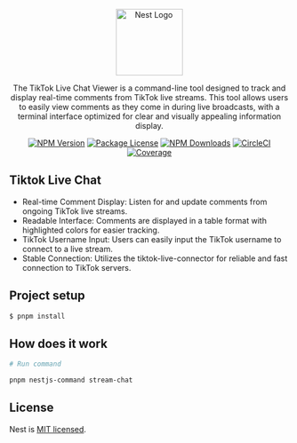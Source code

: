 <p align="center">
  <a href="http://nestjs.com/" target="blank"><img src="https://static.wikia.nocookie.net/tiktok/images/e/eb/TikTok_Logo.png" width="120" alt="Nest Logo" /></a>
</p>

[circleci-image]: https://img.shields.io/circleci/build/github/nestjs/nest/master?token=abc123def456
[circleci-url]: https://circleci.com/gh/nestjs/nest

  <p align="center">The TikTok Live Chat Viewer is a command-line tool designed to track and display real-time comments from TikTok live streams. This tool allows users to easily view comments as they come in during live broadcasts, with a terminal interface optimized for clear and visually appealing information display.</p>
    <p align="center">
<a href="#" target="_blank"><img src="https://img.shields.io/npm/v/@nestjs/core.svg" alt="NPM Version" /></a>
<a href="#" target="_blank"><img src="https://img.shields.io/npm/l/@nestjs/core.svg" alt="Package License" /></a>
<a href="#" target="_blank"><img src="https://img.shields.io/npm/dm/@nestjs/common.svg" alt="NPM Downloads" /></a>
<a href="#" target="_blank"><img src="https://img.shields.io/circleci/build/github/nestjs/nest/master" alt="CircleCI" /></a>
<a href="#" target="_blank"><img src="https://coveralls.io/repos/github/nestjs/nest/badge.svg?branch=master#9" alt="Coverage" /></a>
</p>
  <!--[![Backers on Open Collective](https://opencollective.com/nest/backers/badge.svg)](https://opencollective.com/nest#backer)
  [![Sponsors on Open Collective](https://opencollective.com/nest/sponsors/badge.svg)](https://opencollective.com/nest#sponsor)-->

## Tiktok Live Chat

- Real-time Comment Display: Listen for and update comments from ongoing TikTok live streams.
- Readable Interface: Comments are displayed in a table format with highlighted colors for easier tracking.
- TikTok Username Input: Users can easily input the TikTok username to connect to a live stream.
- Stable Connection: Utilizes the tiktok-live-connector for reliable and fast connection to TikTok servers.


## Project setup

```bash
$ pnpm install
```

## How does it work

```bash
# Run command

pnpm nestjs-command stream-chat
```

## License

Nest is [MIT licensed](https://github.com/vodinhht20/tiktok-live-chat/blob/master/LICENSE).
